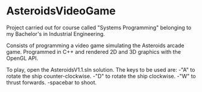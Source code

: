 # AsteroidsVideoGame

Project carried out for course called "Systems Programming" belonging to my Bachelor's in Industrial Engineering.

Consists of programming a video game simulating the Asteroids arcade game. 
Programmed in C++ and rendered 2D and 3D graphics with the OpenGL API.

To play, open the AsteroidsV1.1.sln solution. The keys to be used are:
-"A" to rotate the ship counter-clockwise.
-"D" to rotate the ship clockwise.
-"W" to thrust forwards. 
-spacebar to shoot. 
